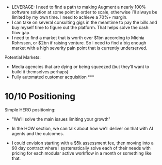 - LEVERAGE: I need to find a path to making Augment a nearly 100% software solution at some point in order to scale, otherwise I’ll always be limited by my own time. I need to achieve a 70%+ margin.
- I can take on several consulting gigs in the meantime to pay the bills and buy myself time to figure out the platform. That helps solve the cash flow gap.
- I need to find a market that is worth over $1bn according to Michia Rohrssen, or $2bn if raising venture. So I need to find a big enough market with a high severity pain point that is currently underserved.

Potential Markets:
- Media agencies that are dying or being squeezed (but they’ll want to build it themselves perhaps)
- Fully automated customer acquisition ***

# 10/10 Positioning

Simple HERO positioning:
- "We'll solve the main issues limiting your growth"

- In the HOW section, we can talk about how we'll deliver on that with AI agents and the outcomes.
- I could envision starting with a $5k assessment fee, then moving into a 90 day contract where I systematically solve each of their needs with pricing for each modular active workflow in a month or something like that.